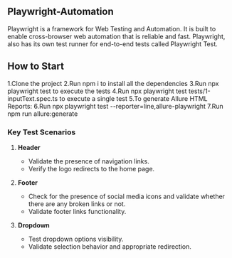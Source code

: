 ## Playwright-Automation
Playwright is a framework for Web Testing and Automation. It is built to enable cross-browser web automation that is reliable and fast. Playwright, also has its own test runner for end-to-end tests called Playwright Test.
## How to Start
1.Clone the project
2.Run npm i to install all the dependencies
3.Run npx playwright test to execute the tests
4.Run npx playwright test tests/1-inputText.spec.ts to execute a single test
5.To generate Allure HTML Reports:
6.Run npx playwright test --reporter=line,allure-playwright
7.Run npm run allure:generate
### Key Test Scenarios

1. **Header**
   - Validate the presence of navigation links.
   - Verify the logo redirects to the home page.

2. **Footer**
   - Check for the presence of social media icons and validate whether there are any broken links or not.
   - Validate footer links functionality.

3. **Dropdown**
   - Test dropdown options visibility.
   - Validate selection behavior and appropriate redirection.
